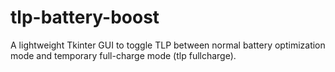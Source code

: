 # tlp-battery-boost
A lightweight Tkinter GUI to toggle TLP between normal battery optimization mode and temporary full-charge mode (tlp fullcharge).
